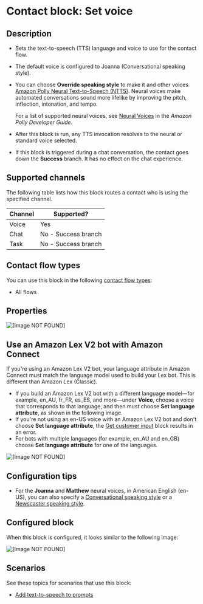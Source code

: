 # Contact block: Set voice<a name="set-voice"></a>

## Description<a name="set-voice-description"></a>
+ Sets the text\-to\-speech \(TTS\) language and voice to use for the contact flow\.
+ The default voice is configured to Joanna \(Conversational speaking style\)\. 
+ You can choose **Override speaking style** to make it and other voices [Amazon Polly Neural Text\-to\-Speech \(NTTS\)](https://docs.aws.amazon.com/polly/latest/dg/NTTS-main.html)\. Neural voices make automated conversations sound more lifelike by improving the pitch, inflection, intonation, and tempo\.

  For a list of supported neural voices, see [Neural Voices](https://docs.aws.amazon.com/polly/latest/dg/ntts-voices-main.html) in the *Amazon Polly Developer Guide*\. 
+ After this block is run, any TTS invocation resolves to the neural or standard voice selected\.
+ If this block is triggered during a chat conversation, the contact goes down the **Success** branch\. It has no effect on the chat experience\. 

## Supported channels<a name="set-voice-channels"></a>

The following table lists how this block routes a contact who is using the specified channel\. 


| Channel | Supported? | 
| --- | --- | 
| Voice | Yes | 
| Chat | No \- Success branch | 
| Task | No \- Success branch | 

## Contact flow types<a name="set-voice-types"></a>

You can use this block in the following [contact flow types](create-contact-flow.md#contact-flow-types):
+ All flows

## Properties<a name="set-voice-properties"></a>

![\[Image NOT FOUND\]](http://docs.aws.amazon.com/connect/latest/adminguide/images/set-voice-properties.png)

## Use an Amazon Lex V2 bot with Amazon Connect<a name="set-voice-lexv2bot"></a>

If you're using an Amazon Lex V2 bot, your language attribute in Amazon Connect must match the language model used to build your Lex bot\. This is different than Amazon Lex \(Classic\)\. 
+ If you build an Amazon Lex V2 bot with a different language model—for example, en\_AU, fr\_FR, es\_ES, and more—under **Voice**, choose a voice that corresponds to that language, and then must choose **Set language attribute**, as shown in the following image\.
+ If you're not using an en\-US voice with an Amazon Lex V2 bot and don't choose **Set language attribute**, the [Get customer input](get-customer-input.md) block results in an error\.
+ For bots with multiple languages \(for example, en\_AU and en\_GB\) choose **Set language attribute** for one of the languages\.

![\[Image NOT FOUND\]](http://docs.aws.amazon.com/connect/latest/adminguide/images/set-voice-properties3.png)

## Configuration tips<a name="set-voice-tips"></a>
+ For the **Joanna** and **Matthew** neural voices, in American English \(en\-US\), you can also specify a [Conversational speaking style](https://docs.aws.amazon.com/polly/latest/dg/ntts-speakingstyles.html) or a [Newscaster speaking style](https://docs.aws.amazon.com/polly/latest/dg/ntts-speakingstyles.html)\.

## Configured block<a name="set-voice-configured"></a>

When this block is configured, it looks similar to the following image:

![\[Image NOT FOUND\]](http://docs.aws.amazon.com/connect/latest/adminguide/images/set-voice-configured.png)

## Scenarios<a name="set-voice-scenarios"></a>

See these topics for scenarios that use this block:
+ [Add text\-to\-speech to prompts](text-to-speech.md)